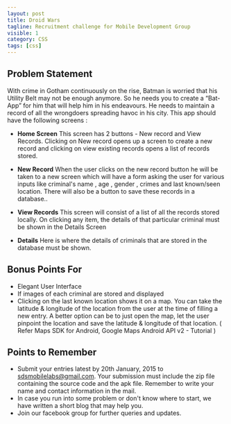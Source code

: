 ```yaml
---
layout: post
title: Droid Wars
tagline: Recruitment challenge for Mobile Development Group
visible: 1
category: CSS
tags: [css]
---
```


## Problem Statement

With crime in Gotham continuously on the rise, Batman is worried that his Utility Belt may not be enough anymore. So he needs you to create a “Bat-App” for him that will help him in his endeavours. He needs to maintain a record of all the wrongdoers spreading havoc in his city. This app should have the following screens :

- **Home Screen**
    This screen has 2 buttons - New record and View Records. Clicking on New record opens up a screen to create a new record and clicking on view existing records opens a list of records stored.


- **New Record** 
    When the user clicks on the new record button he will be taken to a new screen which will have a form asking the user for various inputs like criminal's name , age , gender , crimes and last known/seen location. There will also be a button to save these records in a database..


- **View Records** 
    This screen will consist of a list of all the records stored locally. On clicking any item, the details of that particular criminal must be shown in the Details Screen


- **Details** 
    Here is where the details of criminals that are stored in the database must be shown.

## Bonus Points For

- Elegant User Interface
- If images of each criminal are stored and displayed
- Clicking on the last known location shows it on a map. You can take the latitude & longitude of the location from the user at the time of filling a new entry. A better option can be to just open the map, let the user pinpoint the location and save the latitude & longitude of that location. ( Refer Maps SDK for Android, Google Maps Android API v2 - Tutorial )

## Points to Remember

- Submit your entries latest by 20th January, 2015 to sdsmobilelabs@gmail.com. Your submission must include the zip file containing the source code and the apk file. Remember to write your name and contact information in the mail.
- In case you run into some problem or don't know where to start, we have written a short blog that may help you.
- Join our facebook group for further queries and updates.


